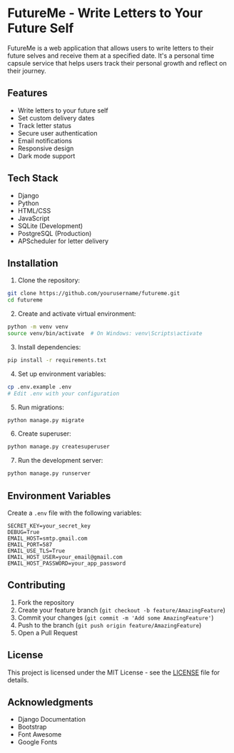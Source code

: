 # FutureMe - Write Letters to Your Future Self

FutureMe is a web application that allows users to write letters to their future selves and receive them at a specified date. It's a personal time capsule service that helps users track their personal growth and reflect on their journey.

## Features

- Write letters to your future self
- Set custom delivery dates
- Track letter status
- Secure user authentication
- Email notifications
- Responsive design
- Dark mode support

## Tech Stack

- Django
- Python
- HTML/CSS
- JavaScript
- SQLite (Development)
- PostgreSQL (Production)
- APScheduler for letter delivery

## Installation

1. Clone the repository:
```bash
git clone https://github.com/yourusername/futureme.git
cd futureme
```

2. Create and activate virtual environment:
```bash
python -m venv venv
source venv/bin/activate  # On Windows: venv\Scripts\activate
```

3. Install dependencies:
```bash
pip install -r requirements.txt
```

4. Set up environment variables:
```bash
cp .env.example .env
# Edit .env with your configuration
```

5. Run migrations:
```bash
python manage.py migrate
```

6. Create superuser:
```bash
python manage.py createsuperuser
```

7. Run the development server:
```bash
python manage.py runserver
```

## Environment Variables

Create a `.env` file with the following variables:

```
SECRET_KEY=your_secret_key
DEBUG=True
EMAIL_HOST=smtp.gmail.com
EMAIL_PORT=587
EMAIL_USE_TLS=True
EMAIL_HOST_USER=your_email@gmail.com
EMAIL_HOST_PASSWORD=your_app_password
```

## Contributing

1. Fork the repository
2. Create your feature branch (`git checkout -b feature/AmazingFeature`)
3. Commit your changes (`git commit -m 'Add some AmazingFeature'`)
4. Push to the branch (`git push origin feature/AmazingFeature`)
5. Open a Pull Request

## License

This project is licensed under the MIT License - see the [LICENSE](LICENSE) file for details.

## Acknowledgments

- Django Documentation
- Bootstrap
- Font Awesome
- Google Fonts 